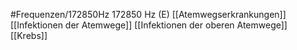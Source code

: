 #Frequenzen/172850Hz
172850 Hz (E)
[[Atemwegserkrankungen]]
[[Infektionen der Atemwege]]
[[Infektionen der oberen Atemwege]]
[[Krebs]]